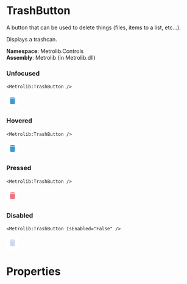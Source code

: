 # TrashButton  

A button that can be used to delete things (files, items to a list, etc...).

Displays a trashcan.

**Namespace**: Metrolib.Controls  
**Assembly**: Metrolib (in Metrolib.dll)  

### Unfocused

```xaml
<Metrolib:TrashButton />
```
![Image of TrashButton, Unfocused](Unfocused.png)

### Hovered

```xaml
<Metrolib:TrashButton />
```
![Image of TrashButton, Hovered](Hovered.png)

### Pressed

```xaml
<Metrolib:TrashButton />
```
![Image of TrashButton, Pressed](Pressed.png)

### Disabled

```xaml
<Metrolib:TrashButton IsEnabled="False" />
```
![Image of TrashButton, Disabled](Disabled.png)

# Properties  

